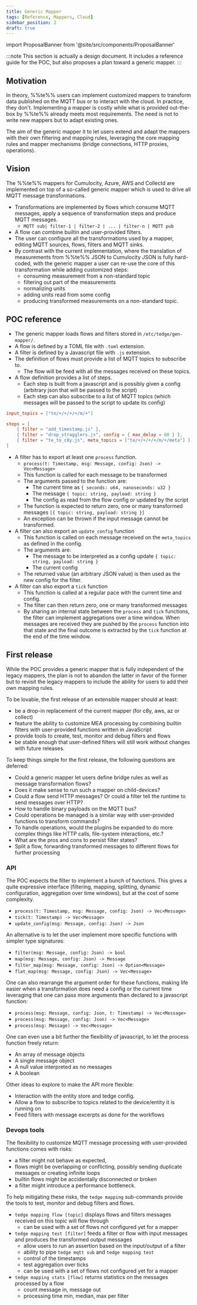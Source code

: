 ```yaml
---
title: Generic Mapper
tags: [Reference, Mappers, Cloud]
sidebar_position: 2
draft: true
---
```


import ProposalBanner from '@site/src/components/ProposalBanner'

<ProposalBanner/>

:::note
This section is actually a design document.
It includes a reference guide for the POC, but also proposes a plan toward a generic mapper.
:::

## Motivation

In theory, %%te%% users can implement customized mappers to transform data published on the MQTT bus
or to interact with the cloud. In practice, they don't.
Implementing a mapper is costly while what is provided out-the-box by %%te%% already meets most requirements.
The need is not to write new mappers but to adapt existing ones.

The aim of the generic mapper it to let users extend and adapt the mappers with their own filtering and mapping rules,
leveraging the core mapping rules and mapper mechanisms (bridge connections, HTTP proxies, operations).

## Vision

The %%te%% mappers for Cumulocity, Azure, AWS and Collectd are implemented on top of a so-called generic mapper
which is used to drive all MQTT message transformations.
- Transformations are implemented by flows which consume MQTT messages, apply a sequence of transformation steps and produce MQTT messages.
  - `MQTT sub| filter-1 | filter-2 | ... | filter-n | MQTT pub`
- A flow can combine builtin and user-provided filters.
- The user can configure all the transformations used by a mapper,
  editing MQTT sources, flows, filters and MQTT sinks.
- By contrast with the current implementation, where the translation of measurements from %%te%% JSON to Cumulocity JSON
  is fully hard-coded, with the generic mapper a user can re-use the core of this transformation while adding customized steps:
  - consuming measurement from a non-standard topic
  - filtering out part of the measurements
  - normalizing units
  - adding units read from some config
  - producing transformed measurements on a non-standard topic.

## POC reference

- The generic mapper loads flows and filters stored in `/etc/tedge/gen-mapper/`.
- A flow is defined by a TOML file with `.toml` extension.
- A filter is defined by a Javascript file with `.js` extension.
- The definition of flows must provide a list of MQTT topics to subscribe to.
  - The flow will be feed with all the messages received on these topics.
- A flow definition provides a list of steps.
  - Each step is built from a javascript and is possibly given a config (arbitrary json that will be passed to the script)
  - Each step can also subscribe to a list of MQTT topics (which messages will be passed to the script to update its config)

```toml
input_topics = ["te/+/+/+/+/m/+"]

steps = [
    { filter = "add_timestamp.js" },
    { filter = "drop_stragglers.js", config = { max_delay = 60 } },
    { filter = "te_to_c8y.js", meta_topics = ["te/+/+/+/+/m/+/meta"] }
]
```

- A filter has to export at least one `process` function.
  - `process(t: Timestamp, msg: Message, config: Json) -> Vec<Message>` 
  - This function is called for each message to be transformed
  - The arguments passed to the function are:
    - The current time as `{ seconds: u64, nanoseconds: u32 }` 
    - The message `{ topic: string, payload: string }`
    - The config as read from the flow config or updated by the script
  - The function is expected to return zero, one or many transformed messages `[{ topic: string, payload: string }]`
  - An exception can be thrown if the input message cannot be transformed.
- A filter can also export an `update_config` function
  - This function is called on each message received on the `meta_topics` as defined in the config.
  - The arguments are:
    - The message to be interpreted as a config update `{ topic: string, payload: string }`
    - The current config
   - The returned value (an arbitrary JSON value) is then used as the new config for the filter.
- A filter can also export a `tick` function
  - This function is called at a regular pace with the current time and config.
  - The filter can then return zero, one or many transformed messages
  - By sharing an internal state between the `process` and `tick` functions,
    the filter can implement aggregations over a time window.
    When messages are received they are pushed by the `process` function into that state
    and the final outcome is extracted by the `tick` function at the end of the time window.

## First release

While the POC provides a generic mapper that is fully independent of the legacy mappers,
the plan is not to abandon the latter in favor of the former
but to revisit the legacy mappers to include the ability for users to add their own mapping rules.

To be lovable, the first release of an extensible mapper should at least:

- be a drop-in replacement of the current mapper (for c8y, aws, az or collect)
- feature the ability to customize MEA processing by combining builtin filters with user-provided functions written in JavaScript
- provide tools to create, test, monitor and debug filters and flows
- be stable enough that user-defined filters will still work without changes with future releases.

To keep things simple for the first release, the following questions are deferred:

- Could a generic mapper let users define bridge rules as well as message transformation flows?
- Does it make sense to run such a mapper on child-devices?
- Could a flow send HTTP messages? Or could a filter tell the runtime to send messages over HTTP?
- How to handle binary payloads on the MQTT bus? 
- Could operations be managed is a similar way with user-provided functions to transform commands?
- To handle operations, would the plugins be expanded to do more complex things like HTTP calls, file-system interactions, etc.? 
- What are the pros and cons to persist filter states?
- Split a flow, forwarding transformed messages to different flows for further processing

### API

The POC expects the filter to implement a bunch of functions. This gives a quite expressive interface
(filtering, mapping, splitting, dynamic configuration, aggregation over time windows), but at the cost of some complexity.

- `process(t: Timestamp, msg: Message, config: Json) -> Vec<Message>`
- `tick(t: Timestamp) -> Vec<Message>`
- `update_config(msg: Message, config: Json) -> Json`

An alternative is to let the user implement more specific functions with simpler type signatures:

- `filter(msg: Message, config: Json) -> bool`
- `map(msg: Message, config: Json) -> Message`
- `filter_map(msg: Message, config: Json) -> Option<Message>`
- `flat_map(msg: Message, config: Json) -> Vec<Message>`

One can also rearrange the argument order for these functions,
making life easier when a transformation does need a config or the current time
leveraging that one can pass more arguments than declared to a javascript function:

- `process(msg: Message, config: Json, t: Timestamp) -> Vec<Message>`
- `process(msg: Message, config: Json) -> Vec<Message>`
- `process(msg: Message) -> Vec<Message>`

One can even use a bit further the flexibility of javascript, to let the process function freely return:
- An array of message objects
- A single message object
- A null value interpreted as no messages
- A boolean

Other ideas to explore to make the API more flexible:

- Interaction with the entity store and tedge config.
- Allow a flow to subscribe to topics related to the device/entity it is running on
- Feed filters with message excerpts as done for the workflows

### Devops tools

The flexibility to customize MQTT message processing with user-provided functions comes with risks:
- a filter might not behave as expected,
- flows might be overlapping or conflicting, possibly sending duplicate messages or creating infinite loops
- builtin flows might be accidentally disconnected or broken
- a filter might introduce a performance bottleneck.

To help mitigating these risks, the `tedge mapping` sub-commands provide the tools to test, monitor and debug filters and flows.

- `tedge mapping flow [topic]` displays flows and filters messages received on this topic will flow through
  - can be used with a set of flows not configured yet for a mapper
- `tedge mapping test [filter]` feeds a filter or flow with input messages and produces the transformed output messages
  - allow users to run an assertion based on the input/output of a filter
  - ability to pipe `tedge mqtt sub` and `tedge mapping test`
  - control of the timestamps
  - test aggregation over ticks
  - can be used with a set of flows not configured yet for a mapper
- `tedge mapping stats [flow]` returns statistics on the messages processed by a flow
  - count message in, message out
  - processing time min, median, max per filter
